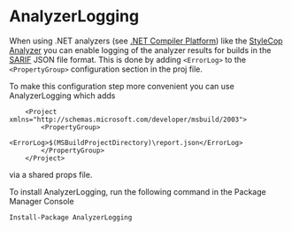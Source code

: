 # AnalyzerLogging

When using .NET analyzers (see [.NET Compiler Platform](https://github.com/dotnet/roslyn)) like the [StyleCop Analyzer](https://github.com/DotNetAnalyzers/StyleCopAnalyzers) you can enable logging of the analyzer results for builds in the  [SARIF](https://github.com/sarif-standard/sarif-spec) JSON file format. This is done by adding `<ErrorLog>` to the `<PropertyGroup>` configuration section in the proj file.

To make this configuration step more convenient you can use AnalyzerLogging which adds

        <Project xmlns="http://schemas.microsoft.com/developer/msbuild/2003">
            <PropertyGroup>
                <ErrorLog>$(MSBuildProjectDirectory)\report.json</ErrorLog>
            </PropertyGroup>
        </Project>

via a shared props file.

To install AnalyzerLogging, run the following command in the Package Manager Console

    Install-Package AnalyzerLogging
